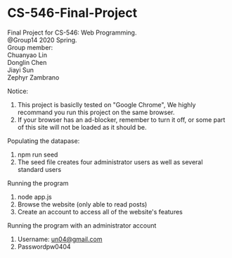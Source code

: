 # CS-546-Final-Project  
Final Project for CS-546: Web Programming.   
@Group14 2020 Spring.   
Group member:      
  Chuanyao Lin      
  Donglin Chen      
  Jiayi Sun       
  Zephyr Zambrano


Notice:
1. This project is basiclly tested on "Google Chrome", We highly recommand you run this project on the same browser.
2. If your browser has an ad-blocker, remember to turn it off, or some part of this site will not be loaded as it should be.


Populating the datapase:
1. npm run seed
2. The seed file creates four administrator users as well as several standard users


Running the program
1. node app.js
2. Browse the website (only able to read posts)
3. Create an account to access all of the website's features


Running the program with an administrator account
1. Username: un04@gmail.com
2. Passwordpw0404